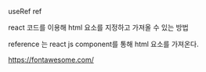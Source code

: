 useRef
ref

react 코드를 이용해 html 요소를 지정하고 가져올 수 있는 방법

reference 는 react js component를 통해 html 요소를 가져온다.

https://fontawesome.com/